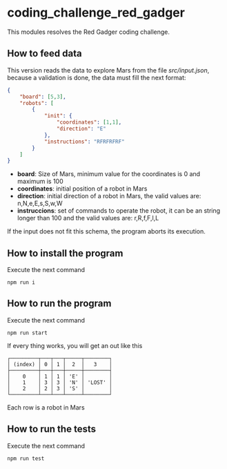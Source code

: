 # coding_challenge_red_gadger

This modules resolves the Red Gadger coding challenge.

## How to feed data

This version reads the data to explore Mars from the file _src/input.json_, because a validation is done, the data must fill the next format:

```json
{
    "board": [5,3],
    "robots": [
        {
            "init": {
                "coordinates": [1,1],
                "direction": "E"
            },
            "instructions": "RFRFRFRF"
        }
    ]
}
```

- **board**: Size of Mars, minimum value for the coordinates is 0 and maximum is 100
- **coordinates**: initial position of a robot in Mars
- **direction**: initial direction of a robot in Mars, the valid values are: n,N,e,E,s,S,w,W
- **instruccions**: set of commands to operate the robot, it can be an string longer than 100 and the valid values are: r,R,f,F,l,L

If the input does not fit this schema, the program aborts its execution.

## How to install the program

Execute the next command

```shell
npm run i
```

## How to run the program

Execute the next command

```shell
npm run start
```

If every thing works, you will get an out like this

```shell
┌─────────┬───┬───┬─────┬────────┐
│ (index) │ 0 │ 1 │  2  │   3    │
├─────────┼───┼───┼─────┼────────┤
│    0    │ 1 │ 1 │ 'E' │        │
│    1    │ 3 │ 3 │ 'N' │ 'LOST' │
│    2    │ 2 │ 3 │ 'S' │        │
└─────────┴───┴───┴─────┴────────┘
```

Each row is a robot in Mars

## How to run the tests

Execute the next command

```shell
npm run test
```
